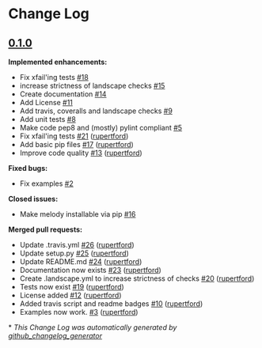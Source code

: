 # Change Log

## [0.1.0](https://github.com/rupertford/melody/tree/0.1.0)

**Implemented enhancements:**

- Fix xfail'ing tests [\#18](https://github.com/rupertford/melody/issues/18)
- increase strictness of landscape checks [\#15](https://github.com/rupertford/melody/issues/15)
- Create documentation [\#14](https://github.com/rupertford/melody/issues/14)
- Add License [\#11](https://github.com/rupertford/melody/issues/11)
- Add travis, coveralls and landscape checks [\#9](https://github.com/rupertford/melody/issues/9)
- Add unit tests [\#8](https://github.com/rupertford/melody/issues/8)
- Make code pep8 and \(mostly\) pylint compliant [\#5](https://github.com/rupertford/melody/issues/5)
- Fix xfail'ing tests [\#21](https://github.com/rupertford/melody/pull/21) ([rupertford](https://github.com/rupertford))
- Add basic pip files [\#17](https://github.com/rupertford/melody/pull/17) ([rupertford](https://github.com/rupertford))
- Improve code quality [\#13](https://github.com/rupertford/melody/pull/13) ([rupertford](https://github.com/rupertford))

**Fixed bugs:**

- Fix examples [\#2](https://github.com/rupertford/melody/issues/2)

**Closed issues:**

- Make melody installable via pip [\#16](https://github.com/rupertford/melody/issues/16)

**Merged pull requests:**

- Update .travis.yml [\#26](https://github.com/rupertford/melody/pull/26) ([rupertford](https://github.com/rupertford))
- Update setup.py [\#25](https://github.com/rupertford/melody/pull/25) ([rupertford](https://github.com/rupertford))
- Update README.md [\#24](https://github.com/rupertford/melody/pull/24) ([rupertford](https://github.com/rupertford))
- Documentation now exists [\#23](https://github.com/rupertford/melody/pull/23) ([rupertford](https://github.com/rupertford))
- Create .landscape.yml to increase strictness of checks [\#20](https://github.com/rupertford/melody/pull/20) ([rupertford](https://github.com/rupertford))
- Tests now exist [\#19](https://github.com/rupertford/melody/pull/19) ([rupertford](https://github.com/rupertford))
- License added [\#12](https://github.com/rupertford/melody/pull/12) ([rupertford](https://github.com/rupertford))
- Added travis script and readme badges [\#10](https://github.com/rupertford/melody/pull/10) ([rupertford](https://github.com/rupertford))
- Examples now work. [\#3](https://github.com/rupertford/melody/pull/3) ([rupertford](https://github.com/rupertford))



\* *This Change Log was automatically generated by [github_changelog_generator](https://github.com/skywinder/Github-Changelog-Generator)*

